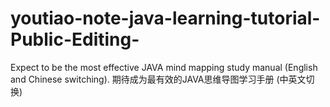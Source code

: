 # youtiao-note-java-learning-tutorial-Public-Editing-
Expect to be the most effective JAVA mind mapping study manual (English and Chinese switching). 期待成为最有效的JAVA思维导图学习手册 (中英文切换)
